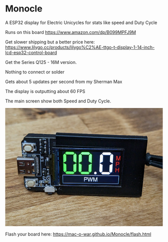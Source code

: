 # Monocle
A ESP32 display for Electric Unicycles for stats like speed and Duty Cycle

Runs on this board
https://www.amazon.com/dp/B099MPFJ9M

Get slower shipping but a better price here:
https://www.lilygo.cc/products/lilygo%C2%AE-ttgo-t-display-1-14-inch-lcd-esp32-control-board

Get the Series	Q125 - 16M version.
 
Nothing to connect or solder
 
Gets about 5 updates per second from my Sherman Max

The display is outputting about 60 FPS

The main screen show both Speed and Duty Cycle.

![interface](images/interface.jpg)


Flash your board here:
https://mac-o-war.github.io/Monocle/flash.html
